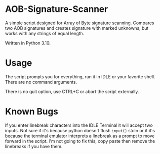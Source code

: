 # AOB-Signature-Scanner
A simple script designed for Array of Byte signature scanning. Compares two AOB signatures and creates signature with marked unknowns, but works with any strings of equal length.

Written in Python 3.10.

# Usage
The script prompts you for everything, run it in IDLE or your favorite shell. There are no command arguments.

There is no quit option, use CTRL+C or abort the script externally.

# Known Bugs
If you enter linebreak characters into the IDLE Terminal it will accept two inputs. Not sure if it's because python doesn't flush `input()` stdin or if it's because the terminal emulator interprets a linebreak as a prompt to move forward in the script. I'm not going to fix this, copy paste then remove the linebreaks if you have them.
